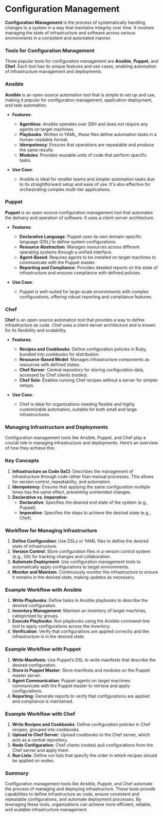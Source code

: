 <h1>Configuration Management</h1>

**Configuration Management** is the process of systematically handling changes to a system in a way that maintains integrity over time. 
It involves managing the state of infrastructure and software across various environments in a consistent and automated manner.

### Tools for Configuration Management

Three popular tools for configuration management are **Ansible**, **Puppet**, and **Chef**. Each tool has its unique features and use cases, enabling automation of infrastructure management and deployments.

### Ansible

**Ansible** is an open-source automation tool that is simple to set up and use, making it popular for configuration management, application deployment, and task automation.

- **Features**:
  - **Agentless**: Ansible operates over SSH and does not require any agents on target machines.
  - **Playbooks**: Written in YAML, these files define automation tasks in a human-readable format.
  - **Idempotency**: Ensures that operations are repeatable and produce the same results.
  - **Modules**: Provides reusable units of code that perform specific tasks.

- **Use Case**:
  - Ansible is ideal for smaller teams and simpler automation tasks due to its straightforward setup and ease of use. It's also effective for orchestrating complex multi-tier applications.

### Puppet

**Puppet** is an open-source configuration management tool that automates the delivery and operation of software. It uses a client-server architecture.

- **Features**:
  - **Declarative Language**: Puppet uses its own domain-specific language (DSL) to define system configurations.
  - **Resource Abstraction**: Manages resources across different operating systems through a unified interface.
  - **Agent-Based**: Requires agents to be installed on target machines to communicate with the Puppet master.
  - **Reporting and Compliance**: Provides detailed reports on the state of infrastructure and ensures compliance with defined policies.

- **Use Case**:
  - Puppet is well-suited for large-scale environments with complex configurations, offering robust reporting and compliance features.

### Chef

**Chef** is an open-source automation tool that provides a way to define infrastructure as code. Chef uses a client-server architecture and is known for its flexibility and scalability.

- **Features**:
  - **Recipes and Cookbooks**: Define configuration policies in Ruby, bundled into cookbooks for distribution.
  - **Resource-Based Model**: Manages infrastructure components as resources with defined states.
  - **Chef Server**: Central repository for storing configuration data, accessed by Chef clients (nodes).
  - **Chef Solo**: Enables running Chef recipes without a server for simpler setups.

- **Use Case**:
  - Chef is ideal for organizations needing flexible and highly customizable automation, suitable for both small and large infrastructures.

### Managing Infrastructure and Deployments

Configuration management tools like Ansible, Puppet, and Chef play a crucial role in managing infrastructure and deployments. Here’s an overview of how they achieve this:

### Key Concepts

1. **Infrastructure as Code (IaC)**: Describes the management of infrastructure through code rather than manual processes. This allows for version control, repeatability, and automation.
2. **Idempotency**: Ensures that applying the same configuration multiple times has the same effect, preventing unintended changes.
3. **Declarative vs. Imperative**: 
   - **Declarative**: Specifies the desired end state of the system (e.g., Puppet).
   - **Imperative**: Specifies the steps to achieve the desired state (e.g., Chef).

### Workflow for Managing Infrastructure

1. **Define Configuration**: Use DSLs or YAML files to define the desired state of infrastructure.
2. **Version Control**: Store configuration files in a version control system (e.g., Git) for tracking changes and collaboration.
3. **Automate Deployment**: Use configuration management tools to automatically apply configurations to target environments.
4. **Monitor and Maintain**: Continuously monitor the infrastructure to ensure it remains in the desired state, making updates as necessary.

### Example Workflow with Ansible

1. **Write Playbooks**: Define tasks in Ansible playbooks to describe the desired configuration.
2. **Inventory Management**: Maintain an inventory of target machines, categorized by groups.
3. **Execute Playbooks**: Run playbooks using the Ansible command-line tool to apply configurations across the inventory.
4. **Verification**: Verify that configurations are applied correctly and the infrastructure is in the desired state.

### Example Workflow with Puppet

1. **Write Manifests**: Use Puppet’s DSL to write manifests that describe the desired configuration.
2. **Store in Puppet Master**: Store manifests and modules on the Puppet master server.
3. **Agent Communication**: Puppet agents on target machines communicate with the Puppet master to retrieve and apply configurations.
4. **Reporting**: Generate reports to verify that configurations are applied and compliance is maintained.

### Example Workflow with Chef

1. **Write Recipes and Cookbooks**: Define configuration policies in Chef recipes, grouped into cookbooks.
2. **Upload to Chef Server**: Upload cookbooks to the Chef server, which acts as a central repository.
3. **Node Configuration**: Chef clients (nodes) pull configurations from the Chef server and apply them.
4. **Run Lists**: Define run lists that specify the order in which recipes should be applied on nodes.

### Summary

Configuration management tools like Ansible, Puppet, and Chef automate the process of managing and deploying infrastructure. These tools provide capabilities to define infrastructure as code, ensure consistent and repeatable configurations, and automate deployment processes. 
By leveraging these tools, organizations can achieve more efficient, reliable, and scalable infrastructure management.

